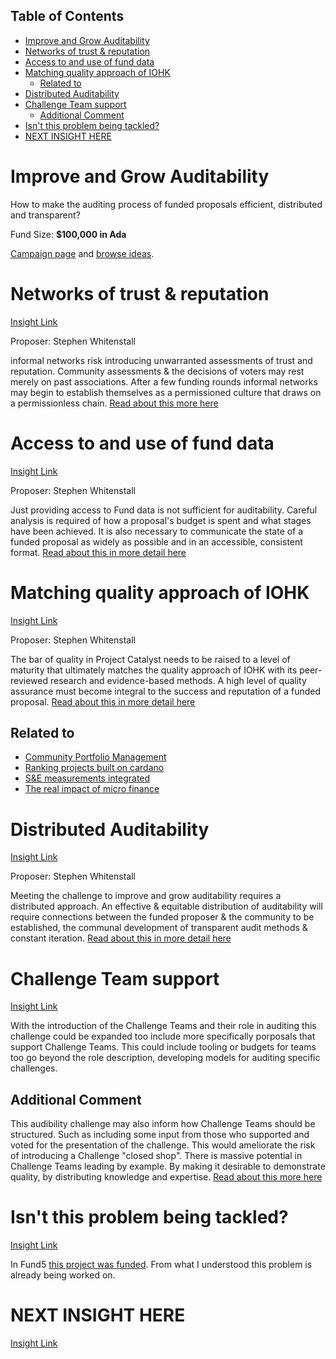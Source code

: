 ## Table of Contents

- [Improve and Grow Auditability](#improve-and-grow-auditability)
- [Networks of trust & reputation](#networks-of-trust--reputation)
- [Access to and use of fund data](#access-to-and-use-of-fund-data)
- [Matching quality approach of IOHK](#matching-quality-approach-of-iohk)
  - [Related to](#related-to)
- [Distributed Auditability](#distributed-auditability)
- [Challenge Team support](#challenge-team-support)
  - [Additional Comment](#additional-comment)
- [Isn't this problem being tackled?](#isnt-this-problem-being-tackled)
- [NEXT INSIGHT HERE](#next-insight-here)

# Improve and Grow Auditability

How to make the auditing process of funded proposals efficient, distributed and transparent?

Fund Size: **$100,000 in Ada**

[Campaign page](https://cardano.ideascale.com/a/campaign-home/26119) and [browse ideas](https://cardano.ideascale.com/a/ideas/top/campaign-filter/byids/campaigns/26119/stage/unspecified).

# Networks of trust & reputation

[Insight Link](https://cardano.ideascale.com/a/dtd/Networks-of-trust-reputation/365777-48088)

Proposer: Stephen Whitenstall

informal networks risk introducing unwarranted assessments of trust and reputation. Community assessments & the decisions of voters may rest merely on past associations. After a few funding rounds informal networks may begin to establish themselves as a permissioned culture that draws on a permissionless chain. [Read about this more here](https://stephen-rowan.gitbook.io/quality-assurance-dao/catalyst-proposals/fund-6-insight-sharing-distributed-auditability#networks-of-trust-and-reputation) 

# Access to and use of fund data

[Insight Link](https://cardano.ideascale.com/a/dtd/Access-to-and-use-of-fund-data/365775-48088)

Proposer: Stephen Whitenstall

Just providing access to Fund data is not sufficient for auditability. Careful analysis is required of how a proposal's budget is spent and what stages have been achieved. It is also necessary to communicate the state of a funded proposal as widely as possible and in an accessible, consistent format. [Read about this in more detail here](https://stephen-rowan.gitbook.io/quality-assurance-dao/catalyst-proposals/fund-6-insight-sharing-distributed-auditability#access-to-and-use-of-fund-data)

# Matching quality approach of IOHK

[Insight Link](https://cardano.ideascale.com/a/dtd/Matching-quality-approach-of-IOHK/365773-48088)

Proposer: Stephen Whitenstall

The bar of quality in Project Catalyst needs to be raised to a level of maturity that ultimately matches the quality approach of IOHK with its peer-reviewed research and evidence-based methods. A high level of quality assurance must become integral to the success and reputation of a funded proposal. [Read about this in more detail here](https://stephen-rowan.gitbook.io/quality-assurance-dao/catalyst-proposals/fund-6-insight-sharing-distributed-auditability#matching-the-quality-approach-of-iohk)

## Related to

- [Community Portfolio Management](https://cardano.ideascale.com/a/dtd/Community-Portfolio-Management/365230-48088)
- [Ranking projects built on cardano](https://cardano.ideascale.com/a/dtd/Ranking-projects-built-on-cardano/365602-48088)
- [S&E measurements integrated](https://cardano.ideascale.com/a/dtd/S-E-measurements-integrated-with-th/365205-48088)
- [The real impact of micro finance](https://cardano.ideascale.com/a/dtd/The-real-impact-of-micro-finance/365200-48088)

# Distributed Auditability

[Insight Link](https://cardano.ideascale.com/a/dtd/Distributed-Auditability/365770-48088)

Proposer: Stephen Whitenstall

Meeting the challenge to improve and grow auditability requires a distributed approach. An effective & equitable distribution of auditability will require connections between the funded proposer & the community to be established, the communal development of transparent audit methods & constant iteration. [Read about this in more detail here](https://stephen-rowan.gitbook.io/quality-assurance-dao/catalyst-proposals/fund-6-insight-sharing-distributed-auditability#distributed-auditability)

# Challenge Team support

[Insight Link](https://cardano.ideascale.com/a/dtd/Challenge-Team-support/365574-48088)

With the introduction of the Challenge Teams and their role in auditing this challenge could be expanded too include more specifically porposals that support Challenge Teams. This could include tooling or budgets for teams too go beyond the role description, developing models for auditing specific challenges.

## Additional Comment

This audibility challenge may also inform how Challenge Teams should be structured. Such as including some input from those who supported and voted for the presentation of the challenge. This would ameliorate the risk of introducing a Challenge "closed shop".
There is massive potential in Challenge Teams leading by example. By making it desirable to demonstrate quality, by distributing knowledge and expertise. [Read about this more here](https://stephen-rowan.gitbook.io/quality-assurance-dao/catalyst-proposals/fund-6-insight-sharing-distributed-auditability#insight-auditability-and-challenge-teams)

# Isn't this problem being tackled?

[Insight Link](https://cardano.ideascale.com/a/dtd/Isn-s-this-problem-being-tackled/365199-48088)

In Fund5 [this project was funded](https://cardano.ideascale.com/a/dtd/350699-48088). From what I understood this problem is already being worked on.

# NEXT INSIGHT HERE

[Insight Link]()
